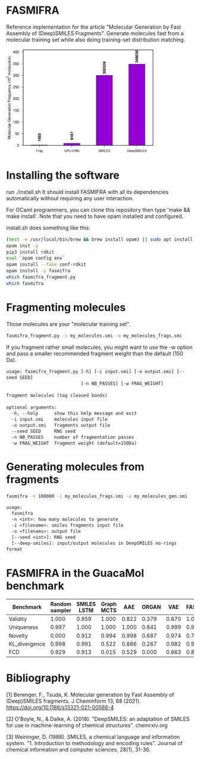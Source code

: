 # FASMIFRA

Reference implementation for the article
"Molecular Generation by Fast Assembly of (Deep)SMILES Fragments".
Generate molecules fast from a molecular training set while also
doing training-set distribution matching.

<img src="TOC.png" alt="logo" width="400"/>

# Installing the software

run ./install.sh
It should install FASMIFRA with all its dependencies automatically
without requiring any user interaction.

For OCaml programmers, you can clone this repository
then type 'make && make install'.
Note that you need to have opam installed and configured.

install.sh does something like this:
```bash
(test -e /usr/local/bin/brew && brew install opam) || sudo apt install -y opam
opam init -y
pip3 install rdkit
eval `opam config env`
opam install --fake conf-rdkit
opam install -y fasmifra
which fasmifra_fragment.py
which fasmifra
```

# Fragmenting molecules

Those molecules are your "molecular training set".

```bash
fasmifra_fragment.py -i my_molecules.smi -o my_molecules_frags.smi
```

If you fragment rather small molecules, you might want to use the -w option
and pass a smaller recommended fragment weight than the default (150 Da).

```
usage: fasmifra_fragment.py [-h] [-i input.smi] [-o output.smi] [--seed SEED]
                            [-n NB_PASSES] [-w FRAG_WEIGHT]

fragment molecules (tag cleaved bonds)

optional arguments:
  -h, --help      show this help message and exit
  -i input.smi    molecules input file
  -o output.smi   fragments output file
  --seed SEED     RNG seed
  -n NB_PASSES    number of fragmentation passes
  -w FRAG_WEIGHT  fragment weight (default=150Da)
```

# Generating molecules from fragments

```bash
fasmifra -n 100000 -i my_molecules_frags.smi -o my_molecules_gen.smi
```

```
usage:
  fasmifra
  -n <int>: how many molecules to generate
  -i <filename>: smiles fragments input file
  -o <filenams>: output file
  [--seed <int>]: RNG seed
  [--deep-smiles]: input/output molecules in DeepSMILES no-rings format
```

# FASMIFRA in the GuacaMol benchmark

|Benchmark    |Random sampler|SMILES LSTM|Graph MCTS|AAE  |ORGAN|VAE  |FASMIFRA|Negative control|
|-------------|--------------|-----------|----------|-----|-----|-----|--------|----------------|
|Validity     |1.000         |0.959      |1.000     |0.822|0.379|0.870|1.000   |1.000           |
|Uniqueness   |0.997         |1.000      |1.000     |1.000|0.841|0.999|0.994   |0.959           |
|Novelty      |0.000         |0.912      |0.994     |0.998|0.687|0.974|0.702   |0.947           |
|KL_divergence|0.998         |0.991      |0.522     |0.886|0.267|0.982|0.959   |0.855           |
|FCD          |0.929         |0.913      |0.015     |0.529|0.000|0.863|0.814   |0.397           |

# Bibliography

[1] Berenger, F., Tsuda, K.
Molecular generation by Fast Assembly of (Deep)SMILES fragments.
J Cheminform 13, 88 (2021). https://doi.org/10.1186/s13321-021-00566-4

[2] O'Boyle, N., & Dalke, A. (2018).
"DeepSMILES: an adaptation of SMILES for use in machine-learning of chemical structures".
chemrxiv.org

[3] Weininger, D. (1988). SMILES, a chemical language and information system.
"1. Introduction to methodology and encoding rules".
Journal of chemical information and computer sciences, 28(1), 31-36.
